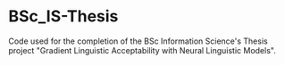 # BSc_IS-Thesis
Code used for the completion of the BSc Information Science's Thesis project "Gradient Linguistic Acceptability with Neural Linguistic Models".
